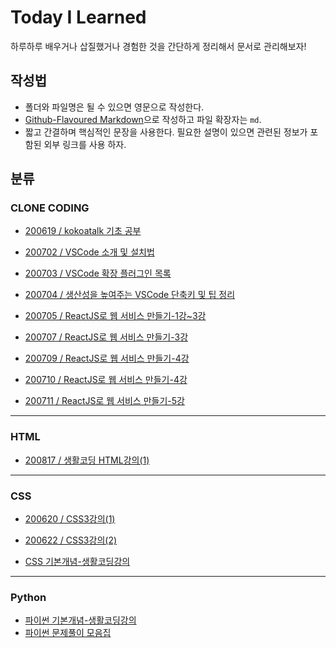# Today I Learned

하루하루 배우거나 삽질했거나 경험한 것을 간단하게 정리해서 문서로 관리해보자!

## 작성법

- 폴더와 파일명은 될 수 있으면 영문으로 작성한다.
- [Github-Flavoured Markdown](https://guides.github.com/features/mastering-markdown/)으로 작성하고 파일 확장자는 `md`.
- 짧고 간결하며 핵심적인 문장을 사용한다. 필요한 설명이 있으면 관련된 정보가 포함된 외부 링크를 사용 하자.

## 분류

### CLONE CODING

- [200619 / kokoatalk 기초 공부](https://github.com/kjhabc2002/TIL/blob/master/CLONE_CODING/20200619.md)

- [200702 / VSCode 소개 및 설치법](https://github.com/kjhabc2002/TIL/blob/master/CLONE_CODING/20200702.md)
- [200703 / VSCode 확장 플러그인 목록](https://github.com/kjhabc2002/TIL/blob/master/CLONE_CODING/20200703.md)
- [200704 / 생산성을 높여주는 VSCode 단축키 및 팁 정리](https://github.com/kjhabc2002/TIL/blob/master/CLONE_CODING/20200704.md)
- [200705 / ReactJS로 웹 서비스 만들기-1강~3강](https://github.com/kjhabc2002/TIL/blob/master/CLONE_CODING/20200705.md)
- [200707 / ReactJS로 웹 서비스 만들기-3강](https://github.com/kjhabc2002/TIL/blob/master/CLONE_CODING/20200707.md)
- [200709 / ReactJS로 웹 서비스 만들기-4강](https://github.com/kjhabc2002/TIL/blob/master/CLONE_CODING/20200709.md)
- [200710 / ReactJS로 웹 서비스 만들기-4강](https://github.com/kjhabc2002/TIL/blob/master/CLONE_CODING/20200710.md)
- [200711 / ReactJS로 웹 서비스 만들기-5강](https://github.com/kjhabc2002/TIL/blob/master/CLONE_CODING/20200711.md)

---

### HTML

- [200817 / 생활코딩 HTML강의(1)](https://github.com/kjhabc2002/TIL/blob/master/html/20200817.md)

---

### CSS

- [200620 / CSS3강의(1)](https://github.com/kjhabc2002/TIL/blob/master/css3/20200620.md)
- [200622 / CSS3강의(2)](https://github.com/kjhabc2002/TIL/blob/master/css3/20200622.md)

- [CSS 기본개념-생활코딩강의](https://github.com/kjhabc2002/TIL/blob/master/css3/css_basic.md)

---

### Python

- [파이썬 기본개념-생활코딩강의](https://github.com/kjhabc2002/TIL/blob/master/Phython/python_basic.md)
- [파이썬 문제풀이 모음집](https://github.com/kjhabc2002/TIL/blob/master/Phython/pythonexam.md)

